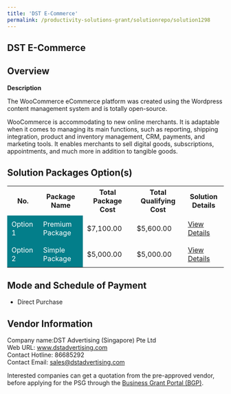 ```yaml
---
title: 'DST E-Commerce'
permalink: /productivity-solutions-grant/solutionrepo/solution1298
---
```


## DST E-Commerce

## Overview

**Description**

The WooCommerce eCommerce platform was created using the Wordpress content management system and is totally open-source.

WooCommerce is accommodating to new online merchants. It is adaptable when it comes to managing its main functions, such as reporting, shipping integration, product and inventory management, CRM, payments, and marketing tools. It enables merchants to sell digital goods, subscriptions, appointments, and much more in addition to tangible goods.

## Solution Packages Option(s)

<table>
<tr>
<th><b>No.</b></th>
<th><b>Package Name</b></th>
<th><b>Total Package Cost</b></th>
<th><b>Total Qualifying Cost</b></th>
<th><b>Solution Details</b></th>
</tr>
<tr>
<td style='padding: 10px; background-color: #037E8A; color: #FFFFFF;'>Option 1</td>
<td style='padding: 10px; background-color: #037E8A; color: #FFFFFF;'>Premium Package</td>
<td style='padding: 10px;'>$7,100.00</td>
<td style='padding: 10px;'>$5,600.00</td>
<td style='padding: 10px;'><a href='/images/psg/DST_Advertising_DST_ECommerce_Desensitised_Annex3_Part1.pdf' target='_blank'>View Details</a></td>
</tr>
<tr>
<td style='padding: 10px; background-color: #037E8A; color: #FFFFFF;'>Option 2</td>
<td style='padding: 10px; background-color: #037E8A; color: #FFFFFF;'>Simple Package</td>
<td style='padding: 10px;'>$5,000.00</td>
<td style='padding: 10px;'>$5,000.00</td>
<td style='padding: 10px;'><a href='/images/psg/DST_Advertising_DST_ECommerce_Desensitised_Annex3_Part2.pdf' target='_blank'>View Details</a></td>
</tr>
</table>

## Mode and Schedule of Payment

 - Direct Purchase

## Vendor Information

 Company name:DST Advertising (Singapore) Pte Ltd<br>Web URL: www.dstadvertising.com <br>Contact Hotline: 86685292 <br>Contact Email: sales@dstadvertising.com

Interested companies can get a quotation from the pre-approved vendor, before applying for the PSG through the <a href='https://www.businessgrants.gov.sg/' target='_blank' rel='noopener'>Business Grant Portal (BGP)</a>.

<script src="/jquery/resize-tables.js"></script>
